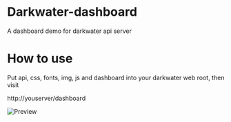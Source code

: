 # Darkwater-dashboard
A dashboard demo for darkwater api server
# How to use
Put api, css, fonts, img, js and dashboard into your darkwater web root, then visit 

http://youserver/dashboard

![Preview](https://user-images.githubusercontent.com/38799701/167608063-7fb7972b-0672-4011-900f-9885b088ff0a.png)
